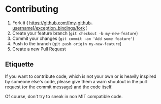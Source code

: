 # Contributing

1. Fork it ( https://github.com/[my-github-username]/exception_bindings/fork )
2. Create your feature branch (`git checkout -b my-new-feature`)
3. Commit your changes (`git commit -am 'Add some feature'`)
4. Push to the branch (`git push origin my-new-feature`)
5. Create a new Pull Request

## Etiquette

If you want to contribute code, which is not your own or is heavily inspired by
someone else's code, please give them a warn shoutout in the pull request (or
the commit message) and the code itself.

Of course, don't try to sneak in non MIT compatible code.
